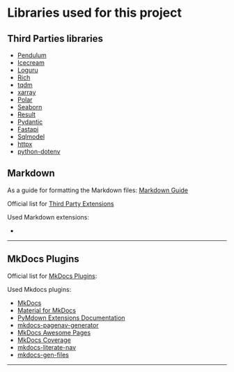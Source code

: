 Libraries used for this project
===============================

## Third Parties libraries

- [Pendulum](https://pendulum.eustace.io/)
- [Icecream](https://github.com/gruns/icecream)
- [Loguru](https://github.com/Delgan/loguru)
- [Rich](https://rich.readthedocs.io/en/stable/index.html#)
- [tqdm](https://github.com/tqdm/tqdm)
- [xarray](https://github.com/pydata/xarray)
- [Polar](https://pola-rs.github.io/polars/)
- [Seaborn](https://seaborn.pydata.org/)
- [Result](https://pypi.org/project/result/)
- [Pydantic](https://docs.pydantic.dev/latest/)
- [Fastapi](https://fastapi.tiangolo.com/)
- [Sqlmodel](https://sqlmodel.tiangolo.com/)
- [httpx](https://github.com/encode/httpx)
- [python-dotenv](https://saurabh-kumar.com/python-dotenv/)

## Markdown

As a guide for formatting the Markdown files: [Markdown Guide](https://www.markdownguide.org/)

Official list for [Third Party Extensions](https://github.com/Python-Markdown/markdown/wiki/Third-Party-Extensions)

Used Markdown extensions:

-

***

## MkDocs Plugins

Official list for [MkDocs Plugins](https://github.com/mkdocs/mkdocs/wiki/MkDocs-Plugins):

Used Mkdocs plugins:

 - [MkDocs](https://www.mkdocs.org/)
 - [Material for MkDocs](https://squidfunk.github.io/mkdocs-material/)
 - [PyMdown Extensions Documentation](https://facelessuser.github.io/pymdown-extensions/)
 - [mkdocs-pagenav-generator](https://github.com/Andre601/mkdocs-pagenav-generator)
 - [MkDocs Awesome Pages](https://github.com/lukasgeiter/mkdocs-awesome-pages-plugin)
 - [MkDocs Coverage](https://github.com/pawamoy/mkdocs-coverage)
 - [mkdocs-literate-nav](https://github.com/oprypin/mkdocs-literate-nav)
 - [mkdocs-gen-files](https://github.com/oprypin/mkdocs-gen-files)

***
